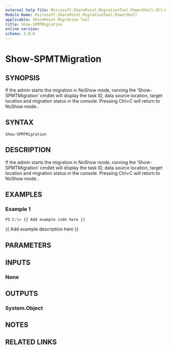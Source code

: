 ```yaml
---
external help file: Microsoft.SharePoint.MigrationTool.PowerShell.dll-Help.xml
Module Name: Microsoft.SharePoint.MigrationTool.PowerShell
applicable: SharePoint Migration Tool
title: Show-SPMTMigration
online version: 
schema: 2.0.0
---
```


# Show-SPMTMigration

## SYNOPSIS
If the admin starts the migration in NoShow mode, running the ‘Show-SPMTMigration’ cmdlet will display the task ID, data source location, target location and migration status in the console. Pressing Ctrl+C will return to NoShow mode..  

## SYNTAX

```
Show-SPMTMigration
```

## DESCRIPTION
If the admin starts the migration in NoShow mode, running the ‘Show-SPMTMigration’ cmdlet will display the task ID, data source location, target location and migration status in the console. Pressing Ctrl+C will return to NoShow mode..  

## EXAMPLES

### Example 1
```
PS C:\> {{ Add example code here }}
```

{{ Add example description here }}

## PARAMETERS

## INPUTS

### None


## OUTPUTS

### System.Object

## NOTES

## RELATED LINKS

